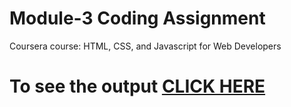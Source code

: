 

# Module-3 Coding Assignment

Coursera course: HTML, CSS, and Javascript for Web Developers

# To see the output [CLICK HERE](https://adarshgupta404.github.io/Coursera-Johns-Hopkins/module-3/index.html)


